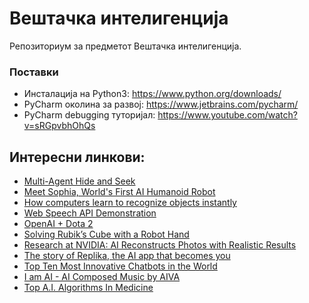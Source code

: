 # Вештачка интелигенција

Репозиториум за предметот Вештачка интелигенција. 

### Поставки 
- Инсталација на Python3: https://www.python.org/downloads/ 
- PyCharm околина за развој: https://www.jetbrains.com/pycharm/ 
- PyCharm debugging туторијал: https://www.youtube.com/watch?v=sRGpvbhOhQs

## Интересни линкови:
- [Multi-Agent Hide and Seek](https://www.youtube.com/watch?v=kopoLzvh5jY)
- [Meet Sophia, World's First AI Humanoid Robot](https://www.youtube.com/watch?v=Sq36J9pNaEo)
- [How computers learn to recognize objects instantly](https://www.youtube.com/watch?v=Cgxsv1riJhI)
- [Web Speech API Demonstration](https://www.google.com/intl/en/chrome/demos/speech.html)
- [OpenAI + Dota 2](https://www.youtube.com/watch?v=l92J1UvHf6M)
- [Solving Rubik’s Cube with a Robot Hand](https://www.youtube.com/watch?v=x4O8pojMF0w)
- [Research at NVIDIA: AI Reconstructs Photos with Realistic Results](https://www.youtube.com/watch?v=gg0F5JjKmhA)
- [The story of Replika, the AI app that becomes you](https://www.youtube.com/watch?v=yQGqMVuAk04)
- [Top Ten Most Innovative Chatbots in the World](https://www.youtube.com/watch?v=XuIfJAkck0Q)
- [I am AI - AI Composed Music by AIVA](https://www.youtube.com/watch?v=Emidxpkyk6o)
- [Top A.I. Algorithms In Medicine](https://www.youtube.com/watch?v=G1IsZeFR_Rk)
